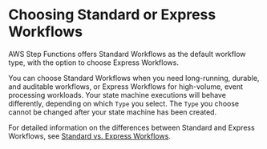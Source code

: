 # Choosing Standard or Express Workflows<a name="bp-express"></a>

AWS Step Functions offers Standard Workflows as the default workflow type, with the option to choose Express Workflows\.

You can choose Standard Workflows when you need long\-running, durable, and auditable workflows, or Express Workflows for high\-volume, event processing workloads\. Your state machine executions will behave differently, depending on which `Type` you select\. The `Type` you choose cannot be changed after your state machine has been created\.

For detailed information on the differences between Standard and Express Workflows, see [Standard vs\. Express Workflows](concepts-standard-vs-express.md)\.